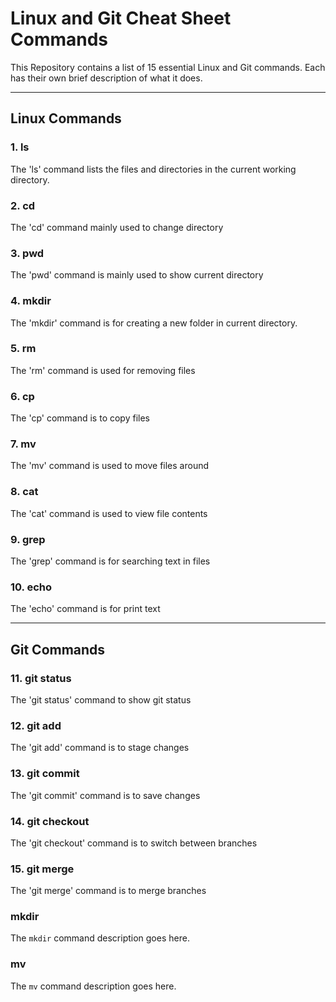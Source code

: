 # Linux and Git Cheat Sheet Commands

This Repository contains a list of 15 essential Linux and Git commands.
Each has their own brief description of what it does.

---

## Linux Commands

### 1. ls
The 'ls' command lists the files and directories in the current working directory.

### 2. cd
The 'cd' command mainly used to change directory

### 3. pwd
The 'pwd' command is mainly used to show current directory

### 4. mkdir
The 'mkdir' command is for creating a new folder in current directory.

### 5. rm
The 'rm' command is used for removing files

### 6. cp
The 'cp' command is to copy files

### 7. mv
The 'mv' command is used to move files around

### 8. cat
The 'cat' command is used to view file contents

### 9. grep
The 'grep' command is for searching text in files

### 10. echo 
The 'echo' command is for print text

---

## Git Commands

### 11. git status
The 'git status' command to show git status

### 12. git add
The 'git add' command is to stage changes

### 13. git commit
The 'git commit' command is to save changes

### 14. git checkout
The 'git checkout' command is to switch between branches

### 15. git merge
The 'git merge' command is to merge branches
### mkdir
The `mkdir` command description goes here.
### mv
The `mv` command description goes here.
